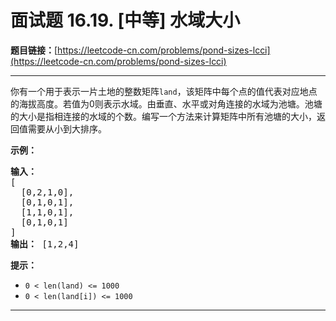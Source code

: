 # 面试题 16.19. [中等] 水域大小

**题目链接：**[https://leetcode-cn.com/problems/pond-sizes-lcci](https://leetcode-cn.com/problems/pond-sizes-lcci)

---

<div class="content__1Y2H">
 <div class="notranslate">
  <p>你有一个用于表示一片土地的整数矩阵<code>land</code>，该矩阵中每个点的值代表对应地点的海拔高度。若值为0则表示水域。由垂直、水平或对角连接的水域为池塘。池塘的大小是指相连接的水域的个数。编写一个方法来计算矩阵中所有池塘的大小，返回值需要从小到大排序。</p> 
  <p><strong>示例：</strong></p> 
  <pre class="language-text"><strong>输入：</strong>
[
  [0,2,1,0],
  [0,1,0,1],
  [1,1,0,1],
  [0,1,0,1]
]
<strong>输出：</strong> [1,2,4]
</pre> 
  <p><strong>提示：</strong></p> 
  <ul> 
   <li><code>0 &lt; len(land) &lt;= 1000</code></li> 
   <li><code>0 &lt; len(land[i]) &lt;= 1000</code></li> 
  </ul> 
 </div>
</div>

---

```

```